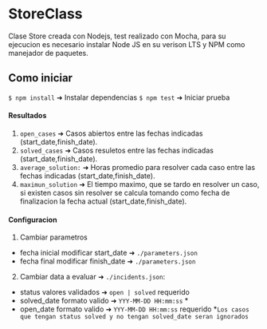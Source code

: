 # StoreClass
Clase Store creada con Nodejs, test realizado con Mocha, para su ejecucion es necesario instalar Node JS en su verison LTS y NPM como manejador de paquetes.

## Como iniciar

`$ npm install` ➜  Instalar dependencias
`$ npm test` ➜  Iniciar prueba

#### Resultados

1. `open_cases` ➜ Casos abiertos entre las fechas indicadas (start_date,finish_date).
2. `solved_cases` ➜ Casos resuletos entre las fechas indicadas (start_date,finish_date).
3. `average_solution:` ➜ Horas promedio para resolver cada caso entre las fechas indicadas (start_date,finish_date).
4. `maximun_solution` ➜ El tiempo maximo, que se tardo en resolver un caso, si existen casos sin resolver se calcula tomando como fecha de finalizacion la fecha actual (start_date,finish_date).

#### Configuracion

1. Cambiar parametros
  - fecha inicial modificar start_date ➜ `./parameters.json`
  - fecha final modificar finish_date ➜ `./parameters.json`
2. Cambiar data a evaluar ➜ `./incidents.json`:
  - status valores validados ➜ `open | solved` requerido
  - solved_date formato valido ➜ `YYY-MM-DD HH:mm:ss` *
  - open_date formato valido ➜ `YYY-MM-DD HH:mm:ss` requerido
  *`Los casos que tengan status solved y no tengan solved_date seran ignorados`
